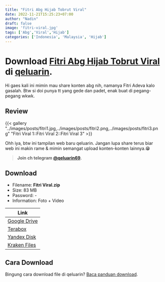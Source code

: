 ```yaml
---
title: "Fitri Abg Hijab Tobrut Viral"
date: 2022-11-21T15:25:23+07:00
author: "Nadin"
draft: false
image: 'fitri-viral.jpg'
tags: ['Abg','Viral','Hijab']
categories: ['Indonesia', 'Malaysia', 'Hijab']
---
```


# Download [Fitri Abg Hijab Tobrut Viral](#) di [qeluarin](/).

Hi gaes kali ini mimin mau share konten abg nih, namanya Fitri Adeva kalo gasalah. Btw si doi punya tt yang gede dan padet, enak buat di pegang-pegang wkwk.

## Review
{{< gallery "../images/posts/fitri1.jpg,../images/posts/fitri2.png,../images/posts/fitri3.png" "Fitri Viral 1::Fitri Viral 2::Fitri Viral 3" >}}

Ohh iya, btw ini tampilan web baru qeluarin. Jangan lupa share terus biar web ini makin rame & mimin semangat upload konten-konten lainnya.😁

> **Join ch telegram [@qeluarin69](https://t.me/qeluarin69).**

## Download

- Filename: **Fitri Viral.zip**
- Size: 83 MB
- Password: -
- Information: Foto + Video

| Link |
|----------|
| [Google Drive](https://dl.qeluarin.com/index.html?url=aHR0cHM6Ly9kcml2ZS5nb29nbGUuY29tL2ZpbGUvZC8xOUg1YlIxSld0alBuczVrT0R6WXk1V0hFLTFRSldWSmEvdmlldz91c3A9c2hhcmVfbGluaw) |
| [Terabox](https://dl.qeluarin.com/index.html?url=aHR0cHM6Ly90ZXJhYm94LmNvbS9zLzFNMlZVcHg3T3hXMHZSYUhNa0RNdVhB) |
| [Yandex Disk](https://dl.qeluarin.com/index.html?url=aHR0cHM6Ly9kaXNrLnlhbmRleC5jb20vZC92d0t3SDdwTDExeGdQQQ) |
| [Kraken Files](https://dl.qeluarin.com/index.html?url=aHR0cHM6Ly9rcmFrZW5maWxlcy5jb20vdmlldy80NEJsVXplUm9mL2ZpbGUuaHRtbA) |

## Cara Download
Bingung cara download file di qeluarin? [Baca panduan download](/info/#cara-download-file-di-qeluarin).